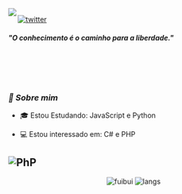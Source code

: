 <img align="left" src="https://orhun.dev/img/crow.png">

[![twitter](https://img.shields.io/badge/-@fuibui-313131?style=flat-square&labelColor=313131&logo=twitter&logoColor=white&color=313131)](https://twitter.com/fuibui)  

<h5>"O conhecimento é o caminho para a liberdade."</h5>

<br><br>
---
### <i>🎱 Sobre mim</i>

- 🎓 Estou Estudando: JavaScript e Python

- 💻 Estou interessado em: C# e PHP

![PhP](https://img.shields.io/badge/-PhP-grey?style=for-the-badge&logo=php&logoColor=white&labelColor=8E2DE2)
---

<p align="center">
  <img alt="fuibui" src="https://github-readme-stats.vercel.app/api?username=fuibui&show_icons=true&theme=radical">
  <img alt="langs" src="https://github-readme-stats.vercel.app/api/top-langs/?username=fuibui&theme=radical&show_icons=true">
</p>
